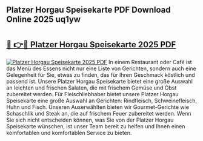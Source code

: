 ## Platzer Horgau Speisekarte PDF Download Online 2025 uq1yw

# <h2><a href="http://gc96na5.nevu.top/?p=Platzer+Horgau+Speisekarte">🔗 👉🔴 Platzer Horgau Speisekarte 2025 PDF</a></h2>

[![Platzer Horgau Speisekarte 2025 PDF](https://i.imgur.com/dBaPXMq.png)](http://gc96na5.nevu.top/?p=Platzer+Horgau+Speisekarte)
In einem Restaurant oder Café ist das Menü des Essens nicht nur eine Liste von Gerichten, sondern auch eine Gelegenheit für Sie, etwas zu finden, das für Ihren Geschmack köstlich und passend ist. Unsere Platzer Horgau Speisekarte bietet eine große Auswahl an leichten und frischen Salaten, die mit frischem Gemüse und Obst zubereitet werden. Für Fleischliebhaber bietet unsere Platzer Horgau Speisekarte eine große Auswahl an Gerichten: Rindfleisch, Schweinefleisch, Huhn und Fisch. Unseren Auserwählten bieten wir Gourmet-Gerichte wie Schaschlik und Steak an, die auf frischem Feuer zubereitet werden. Wenn Sie sich nicht entscheiden können, was Sie von der Platzer Horgau Speisekarte wünschen, ist unser Team bereit zu helfen und Ihnen einen komfortablen und komfortablen Service zu bieten.
